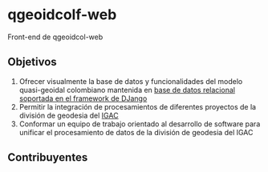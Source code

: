 # qgeoidcolf-web
Front-end de qgeoidcol-web

## Objetivos
1. Ofrecer visualmente la base de datos y funcionalidades del modelo quasi-geoidal colombiano mantenida en [base de datos relacional soportada en el framework de DJango](https://github.com/nicalcoca/qgeoidcolweb-b)
2. Permitir la integración de procesamientos de diferentes proyectos de la división de geodesia del [IGAC](https://geoportal.igac.gov.co/contenido/datos-abiertos-geodesia)
3. Conformar un equipo de trabajo orientado al desarrollo de software para unificar el procesamiento de datos de la división de geodesia del IGAC

## Contribuyentes
<!-- ALL-CONTRIBUTORS-LIST:START - Do not remove or modify this section -->
<!-- prettier-ignore-start -->
<!-- markdownlint-disable -->

<!-- markdownlint-restore -->
<!-- prettier-ignore-end -->

